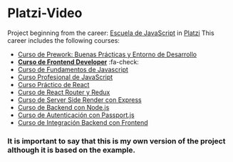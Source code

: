 # Platzi-Video
Project beginning from the career:  [Escuela de JavaScript](https://platzi.com/escuela-javascript/) in [Platzi](https://platzi.com)
This career includes the following courses:
- [Curso de Prework: Buenas Prácticas y Entorno de Desarrollo](https://platzi.com/cursos/prework/)
- **[Curso de Frontend Developer](https://platzi.com/cursos/frontend-developer/)** :fa-check:
- [Curso de Fundamentos de Javascript](https://platzi.com/cursos/fundamentos-javascript/)
- [Curso Profesional de JavaScript](https://platzi.com/cursos/javascript-profesional/)
- [Curso Práctico de React](https://platzi.com/cursos/react-ejs/)
- [Curso de React Router y Redux](https://platzi.com/cursos/react-router-redux/)
- [Curso de Server Side Render con Express](https://platzi.com/cursos/ssr/)
- [Curso de Backend con Node.js](https://platzi.com/cursos/backend-nodejs/)
- [Curso de Autenticación con Passport.js](https://platzi.com/cursos/passport/)
- [Curso de Integración Backend con Frontend](https://platzi.com/cursos/bff/)

### It is important to say that this is my own version of the project although it is based on the example.
